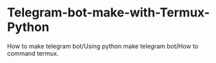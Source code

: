 # Telegram-bot-make-with-Termux-Python
How to make telegram bot/Using python make telegram bot/How to command termux.
